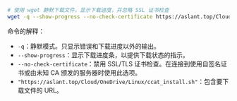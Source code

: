
```bash
# 使用 wget 静默下载文件，显示下载进度，并忽略 SSL 证书检查
wget -q --show-progress --no-check-certificate https://aslant.top/Cloud/OneDrive/Linux/ccat_install.sh

```

命令的解释：

- `-q`：静默模式。只显示错误和下载进度以外的输出。
- `--show-progress`：显示下载进度条，以提供下载状态的指示。
- `--no-check-certificate`：禁用 SSL/TLS 证书检查。在连接到使用自签名证书或由未知 CA 颁发的服务器时使用此选项。
- `"https://aslant.top/Cloud/OneDrive/Linux/ccat_install.sh"`：包含要下载文件的 URL。